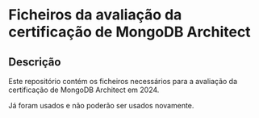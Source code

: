 # Ficheiros da avaliação da certificação de MongoDB Architect

## Descrição

Este repositório contém os ficheiros necessários para a avaliação da certificação de MongoDB Architect em 2024.

Já foram usados e não poderão ser usados novamente.
